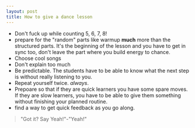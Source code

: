 ```yaml
---
layout: post
title: How to give a dance lesson
---
```


- Don't fuck up while counting 5, 6, 7, 8!
- prepare for the "random" parts like warmup **much** more than the structured parts. It's the beginning of the lesson and you have to get in sync too, don't leave the part where you build energy to chance.
- Choose cool songs
- Don't explain too much
- Be predictable. The students have to be able to know what the next step is without really listening to you.
- Repeat yourself twice. _always_.
- Prepoare so that if they are quick learners you have some spare moves. If they are slow learners, you have to be able to give them something without finishing your planned routine.
- find a way to get quick feedback as you go along. 

>"Got it? Say Yeah!"-"Yeah!"
